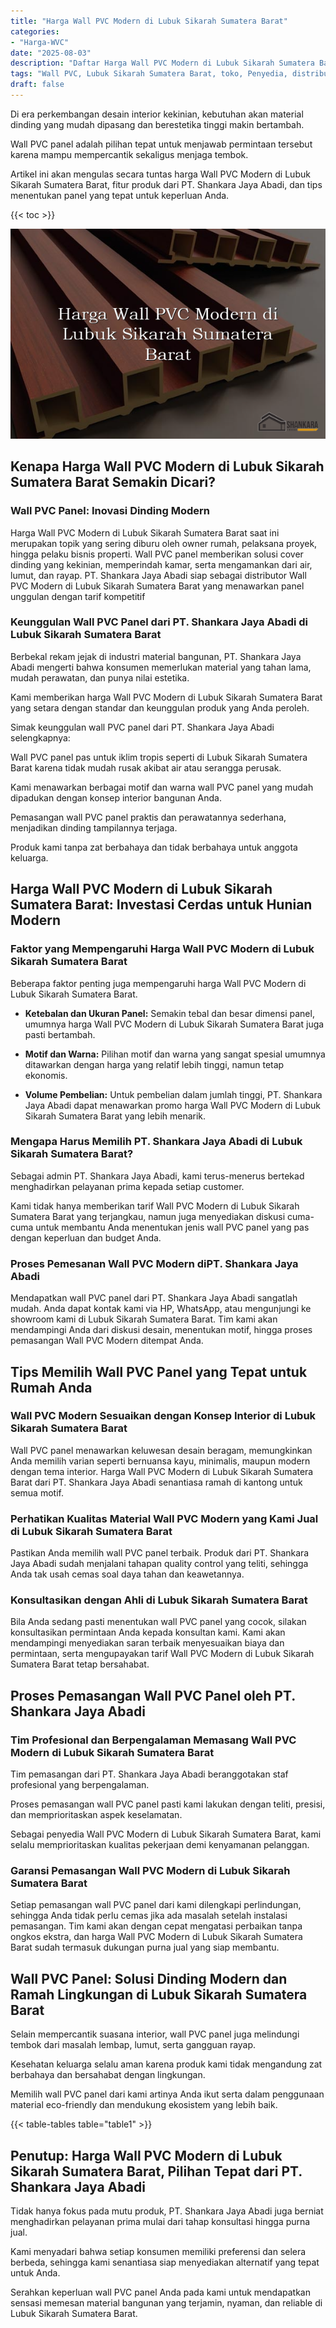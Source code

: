```yaml
---
title: "Harga Wall PVC Modern di Lubuk Sikarah Sumatera Barat"
categories: 
- "Harga-WVC"
date: "2025-08-03"
description: "Daftar Harga Wall PVC Modern di Lubuk Sikarah Sumatera Barat untuk rumah, perkantoran, dan ritel. Panel terbaik, beragam motif, warna menarik, beserta jasa instalasi dikerjakan oleh teknisi berpengalaman serta jaminan resmi!|Layanan penjualan Wall PVC Modern di Lubuk Sikarah Sumatera Barat untuk kebutuhan tempat tinggal, office, maupun ritel, beserta material terbaik dan instalasi oleh tenaga ahli berpengalaman serta garansi resmi.|Solusi Wall PVC Modern di Lubuk Sikarah Sumatera Barat yang andal untuk hunian, office, serta toko, dengan produk unggulan dan penempatan ditangani oleh tenaga ahli profesional serta kepastian resmi.|Distribusi Wall PVC Modern di Lubuk Sikarah Sumatera Barat untuk hunian, perkantoran, dan ritel, beserta produk berkualitas dan instalasi ditangani oleh teknisi berpengalaman, disertai dengan jaminan resmi.}"
tags: "Wall PVC, Lubuk Sikarah Sumatera Barat, toko, Penyedia, distributor"
draft: false
---
```


Di era perkembangan desain interior kekinian, kebutuhan akan material dinding yang mudah dipasang dan berestetika tinggi makin bertambah.

Wall PVC panel adalah pilihan tepat untuk menjawab permintaan tersebut karena mampu mempercantik sekaligus menjaga tembok.

Artikel ini akan mengulas secara tuntas harga Wall PVC Modern di Lubuk Sikarah Sumatera Barat, fitur produk dari PT. Shankara Jaya Abadi, dan tips menentukan panel yang tepat untuk keperluan Anda.

{{< toc >}}

![Harga Wall PVC Modern di Lubuk Sikarah Sumatera Barat](/images/Harga-WVC/Harga-Wall-PVC-Modern-di-Lubuk-Sikarah-Sumatera-Barat.png)


## Kenapa Harga Wall PVC Modern di Lubuk Sikarah Sumatera Barat Semakin Dicari?

### Wall PVC Panel: Inovasi Dinding Modern

Harga Wall PVC Modern di Lubuk Sikarah Sumatera Barat saat ini merupakan topik yang sering diburu oleh owner rumah, pelaksana proyek, hingga pelaku bisnis properti. Wall PVC panel memberikan solusi cover dinding yang kekinian, memperindah kamar, serta mengamankan dari air, lumut, dan rayap. PT. Shankara Jaya Abadi siap sebagai distributor Wall PVC Modern di Lubuk Sikarah Sumatera Barat yang menawarkan panel unggulan dengan tarif kompetitif

### Keunggulan Wall PVC Panel dari PT. Shankara Jaya Abadi di Lubuk Sikarah Sumatera Barat

Berbekal rekam jejak di industri material bangunan, PT. Shankara Jaya Abadi mengerti bahwa konsumen memerlukan material yang tahan lama, mudah perawatan, dan punya nilai estetika.

Kami memberikan harga Wall PVC Modern di Lubuk Sikarah Sumatera Barat yang setara dengan standar dan keunggulan produk yang Anda peroleh.

Simak keunggulan wall PVC panel dari PT. Shankara Jaya Abadi selengkapnya:

Wall PVC panel pas untuk iklim tropis seperti di Lubuk Sikarah Sumatera Barat karena tidak mudah rusak akibat air atau serangga perusak.

Kami menawarkan berbagai motif dan warna wall PVC panel yang mudah dipadukan dengan konsep interior bangunan Anda.

Pemasangan wall PVC panel praktis dan perawatannya sederhana, menjadikan dinding tampilannya terjaga.

Produk kami tanpa zat berbahaya dan tidak berbahaya untuk anggota keluarga.

## Harga Wall PVC Modern di Lubuk Sikarah Sumatera Barat: Investasi Cerdas untuk Hunian Modern

### Faktor yang Mempengaruhi Harga Wall PVC Modern di Lubuk Sikarah Sumatera Barat

Beberapa faktor penting juga mempengaruhi harga Wall PVC Modern di Lubuk Sikarah Sumatera Barat.

- **Ketebalan dan Ukuran Panel:** Semakin tebal dan besar dimensi panel, umumnya harga Wall PVC Modern di Lubuk Sikarah Sumatera Barat juga pasti bertambah.

- **Motif dan Warna:** Pilihan motif dan warna yang sangat spesial umumnya ditawarkan dengan harga yang relatif lebih tinggi, namun tetap ekonomis.

- **Volume Pembelian:** Untuk pembelian dalam jumlah tinggi, PT. Shankara Jaya Abadi dapat menawarkan promo harga Wall PVC Modern di Lubuk Sikarah Sumatera Barat yang lebih menarik.

### Mengapa Harus Memilih PT. Shankara Jaya Abadi di Lubuk Sikarah Sumatera Barat?

Sebagai admin PT. Shankara Jaya Abadi, kami terus-menerus bertekad menghadirkan pelayanan prima kepada setiap customer.

Kami tidak hanya memberikan tarif Wall PVC Modern di Lubuk Sikarah Sumatera Barat yang terjangkau, namun juga menyediakan diskusi cuma-cuma untuk membantu Anda menentukan jenis wall PVC panel yang pas dengan keperluan dan budget Anda.

### Proses Pemesanan Wall PVC Modern diPT. Shankara Jaya Abadi

Mendapatkan wall PVC panel dari PT. Shankara Jaya Abadi sangatlah mudah. Anda dapat kontak kami via HP, WhatsApp, atau mengunjungi ke showroom kami di Lubuk Sikarah Sumatera Barat. Tim kami akan mendampingi Anda dari diskusi desain, menentukan motif, hingga proses pemasangan Wall PVC Modern ditempat Anda.

## Tips Memilih Wall PVC Panel yang Tepat untuk Rumah Anda

### Wall PVC Modern Sesuaikan dengan Konsep Interior di Lubuk Sikarah Sumatera Barat

Wall PVC panel menawarkan keluwesan desain beragam, memungkinkan Anda memilih varian seperti bernuansa kayu, minimalis, maupun modern dengan tema interior. Harga Wall PVC Modern di Lubuk Sikarah Sumatera Barat dari PT. Shankara Jaya Abadi senantiasa ramah di kantong untuk semua motif.

### Perhatikan Kualitas Material Wall PVC Modern yang Kami Jual di Lubuk Sikarah Sumatera Barat

Pastikan Anda memilih wall PVC panel terbaik. Produk dari PT. Shankara Jaya Abadi sudah menjalani tahapan quality control yang teliti, sehingga Anda tak usah cemas soal daya tahan dan keawetannya.

### Konsultasikan dengan Ahli di Lubuk Sikarah Sumatera Barat

Bila Anda sedang pasti menentukan wall PVC panel yang cocok, silakan konsultasikan permintaan Anda kepada konsultan kami. Kami akan mendampingi menyediakan saran terbaik menyesuaikan biaya dan permintaan, serta mengupayakan tarif Wall PVC Modern di Lubuk Sikarah Sumatera Barat tetap bersahabat.

## Proses Pemasangan Wall PVC Panel oleh PT. Shankara Jaya Abadi

### Tim Profesional dan Berpengalaman Memasang Wall PVC Modern di Lubuk Sikarah Sumatera Barat

Tim pemasangan dari PT. Shankara Jaya Abadi beranggotakan staf profesional yang berpengalaman.

Proses pemasangan wall PVC panel pasti kami lakukan dengan teliti, presisi, dan memprioritaskan aspek keselamatan.

Sebagai penyedia Wall PVC Modern di Lubuk Sikarah Sumatera Barat, kami selalu memprioritaskan kualitas pekerjaan demi kenyamanan pelanggan.

### Garansi Pemasangan Wall PVC Modern di Lubuk Sikarah Sumatera Barat

Setiap pemasangan wall PVC panel dari kami dilengkapi perlindungan, sehingga Anda tidak perlu cemas jika ada masalah setelah instalasi pemasangan. Tim kami akan dengan cepat mengatasi perbaikan tanpa ongkos ekstra, dan harga Wall PVC Modern di Lubuk Sikarah Sumatera Barat sudah termasuk dukungan purna jual yang siap membantu.

## Wall PVC Panel: Solusi Dinding Modern dan Ramah Lingkungan di Lubuk Sikarah Sumatera Barat

Selain mempercantik suasana interior, wall PVC panel juga melindungi tembok dari masalah lembap, lumut, serta gangguan rayap.

Kesehatan keluarga selalu aman karena produk kami tidak mengandung zat berbahaya dan bersahabat dengan lingkungan.

Memilih wall PVC panel dari kami artinya Anda ikut serta dalam penggunaan material eco-friendly dan mendukung ekosistem yang lebih baik.

{{< table-tables table="table1" >}}

## Penutup: Harga Wall PVC Modern di Lubuk Sikarah Sumatera Barat, Pilihan Tepat dari PT. Shankara Jaya Abadi

Tidak hanya fokus pada mutu produk, PT. Shankara Jaya Abadi juga berniat menghadirkan pelayanan prima mulai dari tahap konsultasi hingga purna jual.

Kami menyadari bahwa setiap konsumen memiliki preferensi dan selera berbeda, sehingga kami senantiasa siap menyediakan alternatif yang tepat untuk Anda.

Serahkan keperluan wall PVC panel Anda pada kami untuk mendapatkan sensasi memesan material bangunan yang terjamin, nyaman, dan reliable di Lubuk Sikarah Sumatera Barat.